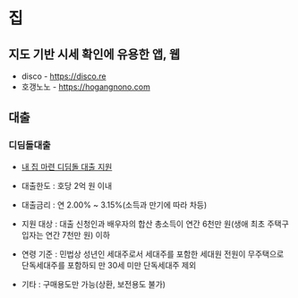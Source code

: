 # 집

## 지도 기반 시세 확인에 유용한 앱, 웹
* disco - https://disco.re
* 호갱노노 - https://hogangnono.com

## 대출
### 디딤돌대출
* [내 집 마련 디딤돌 대출 지원](https://www.gov.kr/portal/service/serviceInfo/B55140800003)

* 대출한도 : 호당 2억 원 이내
* 대출금리 : 연 2.00% ~ 3.15%(소득과 만기에 따라 차등) 

* 지원 대상 : 대출 신청인과 배우자의 합산 총소득이 연간 6천만 원(생애 최초 주택구입자는 연간 7천만 원) 이하 
* 연령 기준 : 민법상 성년인 세대주로서 세대주를 포함한 세대원 전원이 무주택으로 단독세대주를 포함하되 만 30세 미만 단독세대주 제외 
* 기타 : 구매용도만 가능(상환, 보전용도 불가)

